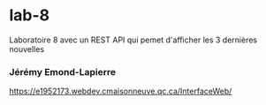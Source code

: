# lab-8
Laboratoire 8 avec un REST API qui pemet d'afficher les 3 dernières nouvelles
### Jérémy Emond-Lapierre
https://e1952173.webdev.cmaisonneuve.qc.ca/InterfaceWeb/
